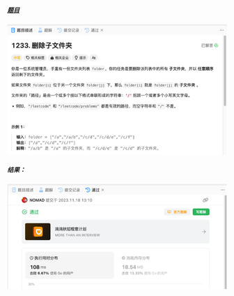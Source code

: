 ##### [题目](https://leetcode.cn/problems/remove-sub-folders-from-the-filesystem/description/)
![pic](img.png)
##### 结果：
![pic](result.png)